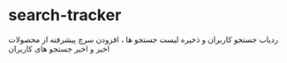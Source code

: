# search-tracker
ردیاب جستجو کاربران و ذخیره لیست جستجو ها ، افزودن سرچ پیشرفته از محصولات اخیر و اخیر جستجو های کاربران
